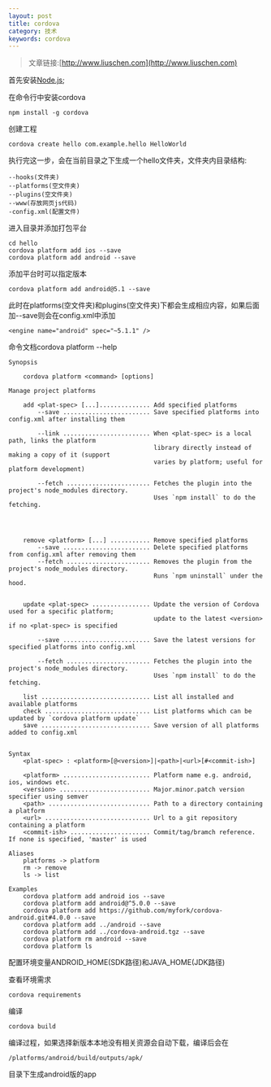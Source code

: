 ```yaml
---
layout: post
title: cordova
category: 技术
keywords: cordova
---
```


>文章链接:[http://www.liuschen.com](http://www.liuschen.com)

首先安装[Node.js](https://nodejs.org/en/download/);

在命令行中安装cordova

	npm install -g cordova

创建工程

	cordova create hello com.example.hello HelloWorld

执行完这一步，会在当前目录之下生成一个hello文件夹，文件夹内目录结构:

	--hooks(文件夹)
	--platforms(空文件夹)
	--plugins(空文件夹)
	--www(存放网页js代码)
	-config.xml(配置文件)

进入目录并添加打包平台

	cd hello
	cordova platform add ios --save
	cordova platform add android --save

添加平台时可以指定版本

	cordova platform add android@5.1 --save

此时在platforms(空文件夹)和plugins(空文件夹)下都会生成相应内容，如果后面加--save则会在config.xml中添加

	<engine name="android" spec="~5.1.1" />

命令文档cordova platform --help
	
	
	Synopsis
	
	    cordova platform <command> [options]
	
	Manage project platforms
	
	    add <plat-spec> [...].............. Add specified platforms
	        --save ........................ Save specified platforms into config.xml after installing them
	
	        --link ........................ When <plat-spec> is a local path, links the platform
	                                        library directly instead of making a copy of it (support
	                                        varies by platform; useful for platform development)
	
	        --fetch ....................... Fetches the plugin into the project's node_modules directory.
	                                        Uses `npm install` to do the fetching.
	
	
	
	
	    remove <platform> [...] ........... Remove specified platforms
	        --save ........................ Delete specified platforms from config.xml after removing them
	        --fetch ....................... Removes the plugin from the project's node_modules directory.
	                                        Runs `npm uninstall` under the hood.
	
	
	    update <plat-spec> ................ Update the version of Cordova used for a specific platform;
	                                        update to the latest <version> if no <plat-spec> is specified
	
	        --save ........................ Save the latest versions for specified platforms into config.xml
	
	        --fetch ....................... Fetches the plugin into the project's node_modules directory.
	                                        Uses `npm install` to do the fetching.
	
	    list .............................. List all installed and available platforms
	    check ............................. List platforms which can be updated by `cordova platform update`
	    save .............................. Save version of all platforms added to config.xml
	
	
	Syntax
	    <plat-spec> : <platform>[@<version>]|<path>|<url>[#<commit-ish>]
	
	    <platform> ........................ Platform name e.g. android, ios, windows etc.
	    <version> ......................... Major.minor.patch version specifier using semver
	    <path> ............................ Path to a directory containing a platform
	    <url> ............................. Url to a git repository containing a platform
	    <commit-ish> ...................... Commit/tag/bramch reference. If none is specified, 'master' is used
	
	Aliases
	    platforms -> platform
	    rm -> remove
	    ls -> list
	
	Examples
	    cordova platform add android ios --save
	    cordova platform add android@^5.0.0 --save
	    cordova platform add https://github.com/myfork/cordova-android.git#4.0.0 --save
	    cordova platform add ../android --save
	    cordova platform add ../cordova-android.tgz --save
	    cordova platform rm android --save
	    cordova platform ls



配置环境变量ANDROID_HOME(SDK路径)和JAVA_HOME(JDK路径)

查看环境需求

	cordova requirements

编译

	cordova build

编译过程，如果选择新版本本地没有相关资源会自动下载，编译后会在

	/platforms/android/build/outputs/apk/

目录下生成android版的app

